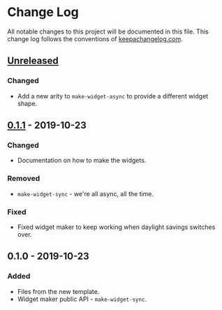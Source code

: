 # Change Log
All notable changes to this project will be documented in this file. This change log follows the conventions of [keepachangelog.com](http://keepachangelog.com/).

## [Unreleased]
### Changed
- Add a new arity to `make-widget-async` to provide a different widget shape.

## [0.1.1] - 2019-10-23
### Changed
- Documentation on how to make the widgets.

### Removed
- `make-widget-sync` - we're all async, all the time.

### Fixed
- Fixed widget maker to keep working when daylight savings switches over.

## 0.1.0 - 2019-10-23
### Added
- Files from the new template.
- Widget maker public API - `make-widget-sync`.

[Unreleased]: https://github.com/your-name/shop/compare/0.1.1...HEAD
[0.1.1]: https://github.com/your-name/shop/compare/0.1.0...0.1.1
